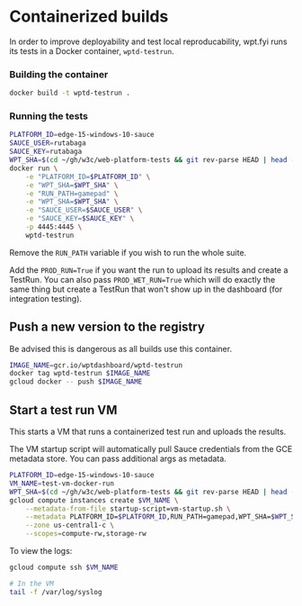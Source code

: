 # Containerized builds

In order to improve deployability and test local reproducability, wpt.fyi runs its tests in a Docker container, `wptd-testrun`.

### Building the container

```sh
docker build -t wptd-testrun .
```

### Running the tests

```sh
PLATFORM_ID=edge-15-windows-10-sauce
SAUCE_USER=rutabaga
SAUCE_KEY=rutabaga
WPT_SHA=$(cd ~/gh/w3c/web-platform-tests && git rev-parse HEAD | head -c 10)
docker run \
    -e "PLATFORM_ID=$PLATFORM_ID" \
    -e "WPT_SHA=$WPT_SHA" \
    -e "RUN_PATH=gamepad" \
    -e "WPT_SHA=$WPT_SHA" \
    -e "SAUCE_USER=$SAUCE_USER" \
    -e "SAUCE_KEY=$SAUCE_KEY" \
    -p 4445:4445 \
    wptd-testrun
```

Remove the `RUN_PATH` variable if you wish to run the whole suite.

Add the `PROD_RUN=True` if you want the run to upload its results and create a TestRun. You can also pass `PROD_WET_RUN=True` which will do exactly the same thing but create a TestRun that won't show up in the dashboard (for integration testing).

## Push a new version to the registry

Be advised this is dangerous as all builds use this container.

```sh
IMAGE_NAME=gcr.io/wptdashboard/wptd-testrun
docker tag wptd-testrun $IMAGE_NAME
gcloud docker -- push $IMAGE_NAME
```

## Start a test run VM

This starts a VM that runs a containerized test run and uploads the results.

The VM startup script will automatically pull Sauce credentials from the GCE metadata store. You can pass additional args as metadata.

```sh
PLATFORM_ID=edge-15-windows-10-sauce
VM_NAME=test-vm-docker-run
WPT_SHA=$(cd ~/gh/w3c/web-platform-tests && git rev-parse HEAD | head -c 10)
gcloud compute instances create $VM_NAME \
    --metadata-from-file startup-script=vm-startup.sh \
    --metadata PLATFORM_ID=$PLATFORM_ID,RUN_PATH=gamepad,WPT_SHA=$WPT_SHA \
    --zone us-central1-c \
    --scopes=compute-rw,storage-rw
```

To view the logs:

```sh
gcloud compute ssh $VM_NAME

# In the VM
tail -f /var/log/syslog
```
